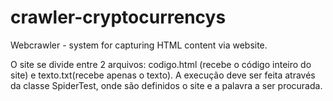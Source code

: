 # crawler-cryptocurrencys
Webcrawler - system for capturing HTML content via website.

O site se divide entre 2 arquivos: codigo.html (recebe o código inteiro do site) e texto.txt(recebe apenas o texto). 
A execução deve ser feita através da classe SpiderTest, onde são definidos o site e a palavra a ser procurada.

